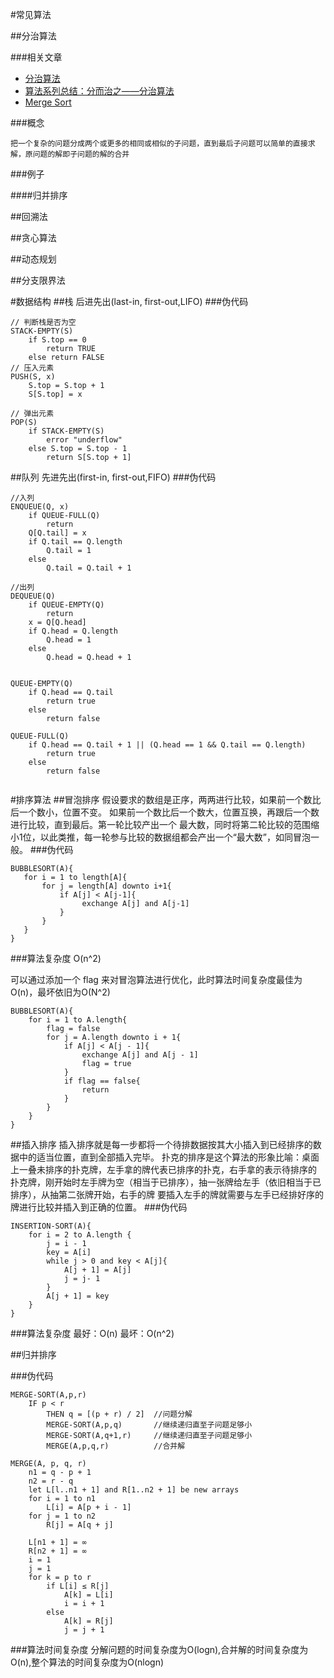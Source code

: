 #常见算法

##分治算法

###相关文章

* [分治算法](http://www.cnblogs.com/steven_oyj/archive/2010/05/22/1741370.html)
* [算法系列总结：分而治之——分治算法](http://www.cnblogs.com/Creator/archive/2011/06/18/2084267.html)
* [Merge Sort](http://www.personal.kent.edu/~rmuhamma/Algorithms/MyAlgorithms/Sorting/mergeSort.htm)

###概念
```
把一个复杂的问题分成两个或更多的相同或相似的子问题，直到最后子问题可以简单的直接求解，原问题的解即子问题的解的合并
```

###例子

####归并排序

##回溯法

##贪心算法

##动态规划

##分支限界法

#数据结构
##栈
后进先出(last-in, first-out,LIFO)
###伪代码
```
// 判断栈是否为空
STACK-EMPTY(S)
    if S.top == 0
        return TRUE
    else return FALSE
// 压入元素
PUSH(S, x)
    S.top = S.top + 1
    S[S.top] = x
    
// 弹出元素
POP(S)
    if STACK-EMPTY(S)
        error "underflow"
    else S.top = S.top - 1
        return S[S.top + 1]
```
##队列
先进先出(first-in, first-out,FIFO)
###伪代码
```
//入列
ENQUEUE(Q, x)
    if QUEUE-FULL(Q)
        return
    Q[Q.tail] = x
    if Q.tail == Q.length
        Q.tail = 1
    else
        Q.tail = Q.tail + 1
    
//出列
DEQUEUE(Q)
    if QUEUE-EMPTY(Q)
        return
    x = Q[Q.head]
    if Q.head = Q.length
        Q.head = 1
    else
        Q.head = Q.head + 1
        

QUEUE-EMPTY(Q)
    if Q.head == Q.tail
        return true
    else 
        return false

QUEUE-FULL(Q)
    if Q.head == Q.tail + 1 || (Q.head == 1 && Q.tail == Q.length) 
        return true
    else
        return false
    
```

#排序算法
##冒泡排序
假设要求的数组是正序，两两进行比较，如果前一个数比后一个数小，位置不变。
如果前一个数比后一个数大，位置互换，再跟后一个数进行比较，直到最后。第一轮比较产出一个
最大数，同时将第二轮比较的范围缩小1位，以此类推，每一轮参与比较的数据组都会产出一个“最大数”，如同冒泡一般。
###伪代码
```
BUBBLESORT(A){
   for i = 1 to length[A]{
       for j = length[A] downto i+1{
           if A[j] < A[j-1]{
                exchange A[j] and A[j-1]
           }
       }
   }
}
```
###算法复杂度
O(n^2)

可以通过添加一个 flag 来对冒泡算法进行优化，此时算法时间复杂度最佳为O(n)，最坏依旧为O(N^2)
```
BUBBLESORT(A){
    for i = 1 to A.length{
        flag = false
        for j = A.length downto i + 1{
            if A[j] < A[j - 1]{
                exchange A[j] and A[j - 1]
                flag = true
            }
            if flag == false{
                return
            }
        }
    }
}
```


##插入排序
插入排序就是每一步都将一个待排数据按其大小插入到已经排序的数据中的适当位置，直到全部插入完毕。 
扑克的排序是这个算法的形象比喻：桌面上一叠未排序的扑克牌，左手拿的牌代表已排序的扑克，右手拿的表示待排序的
扑克牌，刚开始时左手牌为空（相当于已排序），抽一张牌给左手（依旧相当于已排序），从抽第二张牌开始，右手的牌
要插入左手的牌就需要与左手已经排好序的牌进行比较并插入到正确的位置。
###伪代码
```
INSERTION-SORT(A){
    for i = 2 to A.length {
        j = i - 1
        key = A[i]
        while j > 0 and key < A[j]{
            A[j + 1] = A[j]
            j = j- 1
        }
        A[j + 1] = key
    }
}
```
###算法复杂度
最好：O(n)
最坏：O(n^2)

##归并排序

###伪代码

```
MERGE-SORT(A,p,r)
    IF p < r
        THEN q = [(p + r) / 2]  //问题分解
        MERGE-SORT(A,p,q)       //继续递归直至子问题足够小
        MERGE-SORT(A,q+1,r)     //继续递归直至子问题足够小
        MERGE(A,p,q,r)          //合并解
        
MERGE(A, p, q, r)
    n1 = q - p + 1
    n2 = r - q
    let L[l..n1 + 1] and R[1..n2 + 1] be new arrays
    for i = 1 to n1
        L[i] = A[p + i - 1]
    for j = 1 to n2
        R[j] = A[q + j]
        
    L[n1 + 1] = ∞
    R[n2 + 1] = ∞
    i = 1
    j = 1
    for k = p to r
        if L[i] ≤ R[j]
            A[k] = L[i]
            i = i + 1
        else 
            A[k] = R[j]
            j = j + 1
```

###算法时间复杂度
分解问题的时间复杂度为O(logn),合并解的时间复杂度为O(n),整个算法的时间复杂度为O(nlogn)
